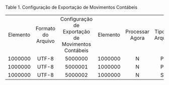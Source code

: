 <div id="d131284e1" class="table">

<div class="table-title">

Table 1. Configuração de Exportação de Movimentos
Contábeis

</div>

<div class="table-contents">

|          |                    |                                                    |          |                 |                 |           |                    |                |
| :------: | :----------------: | :------------------------------------------------: | :------: | :-------------: | :-------------: | :-------: | :----------------: | :------------: |
| Elemento | Formato do Arquivo | Configuração de Exportação de Movimentos Contábeis | Elemento | Processar Agora | Tipo do Arquivo | Descrição | Caracter Separador | Chave de Busca |
| 1000000  |       UTF-8        |                      5000000                       | 1000000  |        N        |       PF        |           |                    |    1000001     |
| 1000000  |       UTF-8        |                      5000001                       | 1000000  |        N        |       PF        |           |                    |    1000002     |
| 1000000  |       UTF-8        |                      5000002                       | 1000000  |        N        |       SE        |           |         \-         |    1000003     |

</div>

</div>
